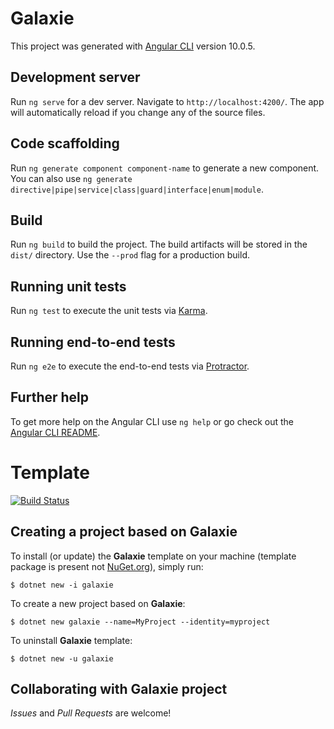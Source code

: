 # Galaxie

This project was generated with [Angular CLI](https://github.com/angular/angular-cli) version 10.0.5.

## Development server

Run `ng serve` for a dev server. Navigate to `http://localhost:4200/`. The app will automatically reload if you change any of the source files.

## Code scaffolding

Run `ng generate component component-name` to generate a new component. You can also use `ng generate directive|pipe|service|class|guard|interface|enum|module`.

## Build

Run `ng build` to build the project. The build artifacts will be stored in the `dist/` directory. Use the `--prod` flag for a production build.

## Running unit tests

Run `ng test` to execute the unit tests via [Karma](https://karma-runner.github.io).

## Running end-to-end tests

Run `ng e2e` to execute the end-to-end tests via [Protractor](http://www.protractortest.org/).

## Further help

To get more help on the Angular CLI use `ng help` or go check out the [Angular CLI README](https://github.com/angular/angular-cli/blob/master/README.md).

# Template
[![Build Status](https://travis-ci.org/OleConsignado/galaxie.svg?branch=master)](https://travis-ci.org/OleConsignado/galaxie)

## Creating a project based on Galaxie

To install (or update) the **Galaxie** template on your machine (template package is present not [NuGet.org](https://www.nuget.org/packages/Galaxie)), simply run:

```
$ dotnet new -i galaxie
```

To create a new project based on **Galaxie**:

```
$ dotnet new galaxie --name=MyProject --identity=myproject
```

To uninstall **Galaxie** template:

```
$ dotnet new -u galaxie
```

## Collaborating with Galaxie project

*Issues* and *Pull Requests* are welcome!
